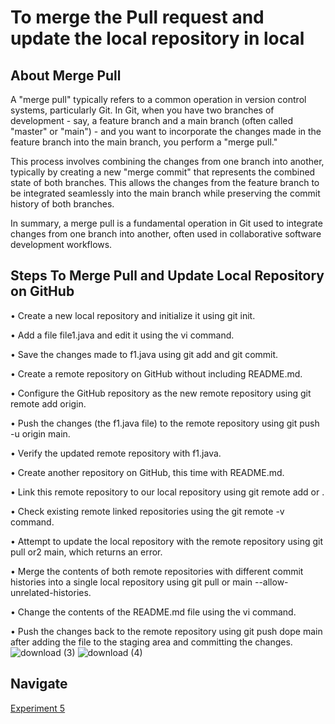 # To merge the Pull request and update the local repository in local

## About Merge Pull

A "merge pull" typically refers to a common operation in version control systems, particularly Git. In Git, when you have two branches of development - say, a feature branch and a main branch (often called "master" or "main") - and you want to incorporate the changes made in the feature branch into the main branch, you perform a "merge pull."

This process involves combining the changes from one branch into another, typically by creating a new "merge commit" that represents the combined state of both branches. This allows the changes from the feature branch to be integrated seamlessly into the main branch while preserving the commit history of both branches.

In summary, a merge pull is a fundamental operation in Git used to integrate changes from one branch into another, often used in collaborative software development workflows.

## Steps To Merge Pull and Update Local Repository on GitHub

• Create a new local repository and initialize it using git init.

• Add a file file1.java and edit it using the vi command.

• Save the changes made to f1.java using git add and git commit.

• Create a remote repository on GitHub without including README.md.

• Configure the GitHub repository as the new remote repository using git remote add origin.

• Push the changes (the f1.java file) to the remote repository using git push -u origin main.

• Verify the updated remote repository with f1.java.

• Create another repository on GitHub, this time with README.md.

• Link this remote repository to our local repository using git remote add or .

• Check existing remote linked repositories using the git remote -v command.

• Attempt to update the local repository with the remote repository using git pull or2 main, which returns an error.

• Merge the contents of both remote repositories with different commit histories into a single local repository using git pull or main --allow-unrelated-histories.

• Change the contents of the README.md file using the vi command.

• Push the changes back to the remote repository using git push dope main after adding the file to the staging area and committing the changes.
![download (3)](https://github.com/Sakshi-code13/Semester-4/assets/119587392/16942884-dd3d-4639-879c-52a098f6c1a1)
![download (4)](https://github.com/Sakshi-code13/Semester-4/assets/119587392/bf214a94-e04b-46f5-aec6-1e453a0a4919)

## Navigate 
[Experiment 5](https://github.com/Sakshi-code13/Semester-4/blob/Git-and-GitHub/Git%20and%20GitHUB/Experiment%205/exp5.pdf)
